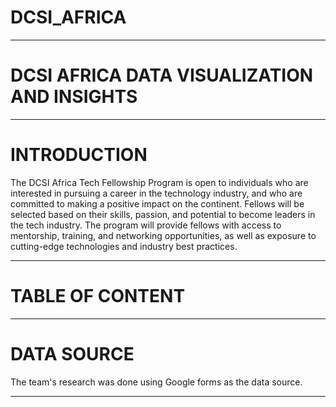 # DCSI_AFRICA
----------------------------------------------------------------------------------------------------------------------------------------------------------------------------------------------------------

# DCSI AFRICA DATA VISUALIZATION AND INSIGHTS


-----------------------------------------------------------------------------------------------------------------------------------------------------------------------------------------------------------

# INTRODUCTION 

The DCSI Africa Tech Fellowship Program is open to individuals who are interested in pursuing a career in the technology industry, and who are committed to making a positive impact on the continent. Fellows will be selected based on their skills, passion, and potential to become leaders in the tech industry. The program will provide fellows with access to mentorship, training, and networking opportunities, as well as exposure to cutting-edge technologies and industry best practices.

---------------------------------------------------------------------------------------------------------------------------------------------------------------------------------------------------------------

# TABLE OF CONTENT

-------------------------------------------------------------------------------------------------------------------------------------------------------------------------------------------------------------

# DATA SOURCE

The team's research was done using Google forms as the data source.  

-----------------------------------------------------------------------------------------------------------------------------------------------------------------------------------------------------------

